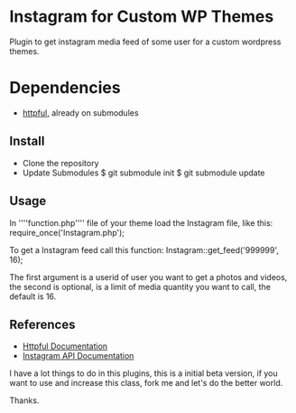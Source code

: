 Instagram for Custom WP Themes
==============================

Plugin to get instagram media feed of some user for a custom wordpress themes.

# Dependencies

* [httpful](https://github.com/nategood/httpful), already on submodules

## Install 

* Clone the repository
* Update Submodules
    $ git submodule init
    $ git submodule update

## Usage
    
In ''''function.php'''' file of your theme load the Instagram file, like this:
    require_once('Instagram.php');

To get a Instagram feed call this function:
    Instagram::get_feed('999999', 16);

The first argument is a userid of user you want to get a photos and videos, the second is optional, is a limit of media quantity you want to call, the default is 16.

## References

* [Httpful Documentation](http://phphttpclient.com/)
* [Instagram API Documentation](http://instagram.com/developer/)

I have a lot things to do in this plugins, this is a initial beta version, if you want to use and increase this class, fork me and let's do the better world.

Thanks.